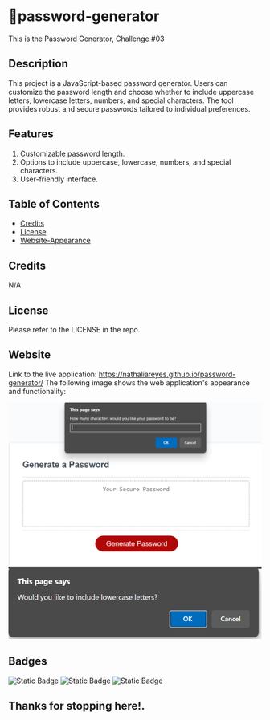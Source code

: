 # 🔑password-generator
This is the Password Generator, Challenge #03

## Description

This project is a JavaScript-based password generator. Users can customize the password length and choose whether to include uppercase letters, lowercase letters, numbers, and special characters. The tool provides robust and secure passwords tailored to individual preferences.

## Features

1. Customizable password length.
2. Options to include uppercase, lowercase, numbers, and special characters.
3. User-friendly interface.

## Table of Contents

- [Credits](#credits)
- [License](#license)
- [Website-Appearance](#website)


## Credits

N/A

## License

Please refer to the LICENSE in the repo.

## Website

Link to the live application: https://nathaliareyes.github.io/password-generator/
The following image shows the web application's appearance and functionality:

![PASSWORD-GENERATOR](./assets/img/prompt-1.png)
![PROMPT-2](./assets/img/prompt-2.png)

## Badges

![Static Badge](https://img.shields.io/badge/HTML-25%25-lightgrey)
![Static Badge](https://img.shields.io/badge/CSS-25%25-blue)
![Static Badge](https://img.shields.io/badge/JAVASCRIPT-50%25-orange)


## Thanks for stopping here!.
